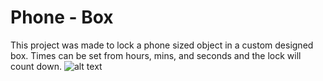 # Phone - Box
This project was made to lock a phone sized object in a custom designed box. Times can be set from hours, mins, and seconds and the lock will count down. 
![alt text](https://github.com/[username]/[reponame]/blob/[branch]/image.jpg?raw=true)
